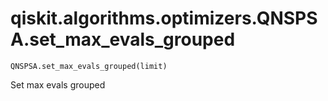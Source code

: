 # qiskit.algorithms.optimizers.QNSPSA.set\_max\_evals\_grouped

`QNSPSA.set_max_evals_grouped(limit)`

Set max evals grouped
